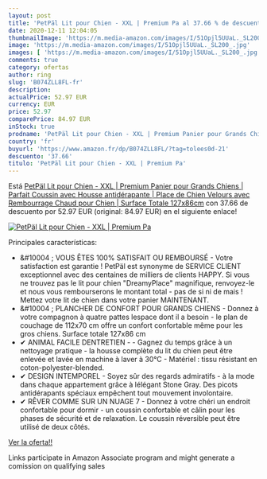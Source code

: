 ```yaml
---
layout: post
title: 'PetPäl Lit pour Chien - XXL | Premium Pa al 37.66 % de descuento'
date: 2020-12-11 12:04:05
thumbnailImage: 'https://m.media-amazon.com/images/I/51Opjl5UUaL._SL200_.jpg'
image: 'https://m.media-amazon.com/images/I/51Opjl5UUaL._SL200_.jpg'
images: [ 'https://m.media-amazon.com/images/I/51Opjl5UUaL._SL200_.jpg' ]
comments: true
category: ofertas
author: ring
slug: 'B074ZLL8FL-fr'
description:
actualPrice: 52.97 EUR
currency: EUR
price: 52.97
comparePrice: 84.97 EUR
inStock: true
prodname: 'PetPäl Lit pour Chien - XXL | Premium Panier pour Grands Chiens | Parfait Coussin avec Housse antidérapante | Place de Chien Velours avec Rembourrage Chaud pour Chien | Surface Totale 127x86cm'
country: 'fr'
buyurl: 'https://www.amazon.fr/dp/B074ZLL8FL/?tag=tolees0d-21'
descuento: '37.66'
titulo: 'PetPäl Lit pour Chien - XXL | Premium Pa'
---
```


Está [PetPäl Lit pour Chien - XXL | Premium Panier pour Grands Chiens | Parfait Coussin avec Housse antidérapante | Place de Chien Velours avec Rembourrage Chaud pour Chien | Surface Totale 127x86cm](https://www.amazon.fr/dp/B074ZLL8FL/?tag=tolees0d-21) con 37.66 de descuento por 52.97 EUR (original: 84.97 EUR) en el siguiente enlace!

[![PetPäl Lit pour Chien - XXL | Premium Pa](https://m.media-amazon.com/images/I/51Opjl5UUaL._SL200_.jpg)](https://www.amazon.fr/dp/B074ZLL8FL/?tag=tolees0d-21)

Principales características:

- &#10004 ; VOUS ÊTES 100% SATISFAIT OU REMBOURSÉ - Votre satisfaction est garantie ! PetPäl est synonyme de SERVICE CLIENT exceptionnel avec des centaines de milliers de clients HAPPY. Si vous ne trouvez pas le lit pour chien "DreamyPlace" magnifique, renvoyez-le et nous vous rembourserons le montant total - pas de si ni de mais ! Mettez votre lit de chien dans votre panier MAINTENANT.
- &#10004 ; PLANCHER DE CONFORT POUR GRANDS CHIENS - Donnez à votre compagnon à quatre pattes lespace dont il a besoin - le plan de couchage de 112x70 cm offre un confort confortable même pour les gros chiens. Surface totale 127x86 cm
- ✔ ANIMAL FACILE DENTRETIEN - - Gagnez du temps grâce à un nettoyage pratique - la housse complète du lit du chien peut être enlevée et lavée en machine à laver à 30°C - Matériel : tissu résistant en coton-polyester-blended.
- ✔ DESIGN INTEMPOREL - Soyez sûr des regards admiratifs - à la mode dans chaque appartement grâce à lélégant Stone Gray. Des picots antidérapants spéciaux empêchent tout mouvement involontaire.
- ✔ RÊVER COMME SUR UN NUAGE 7 - Donnez à votre chéri un endroit confortable pour dormir - un coussin confortable et câlin pour les phases de sécurité et de relaxation. Le coussin réversible peut être utilisé de deux côtés.

[Ver la oferta!!](https://www.amazon.fr/dp/B074ZLL8FL/?tag=tolees0d-21)

Links participate in Amazon Associate program and might generate a comission on qualifying sales


